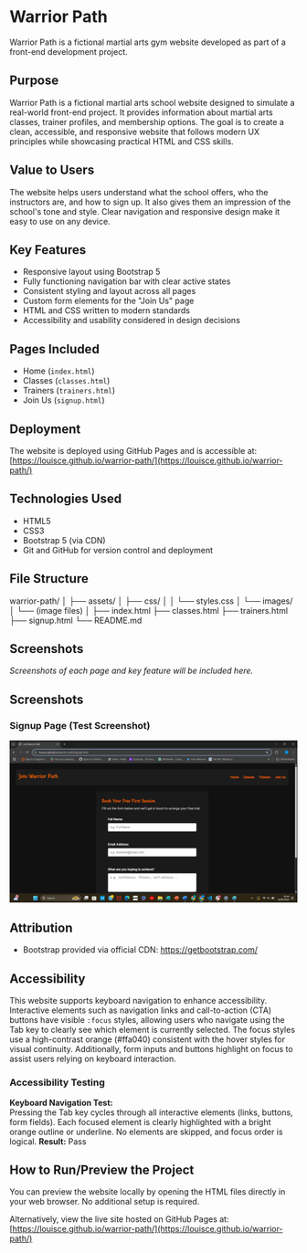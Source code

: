 # Warrior Path

Warrior Path is a fictional martial arts gym website developed as part of a front-end development project.

## Purpose

Warrior Path is a fictional martial arts school website designed to simulate a real-world front-end project. It provides information about martial arts classes, trainer profiles, and membership options. The goal is to create a clean, accessible, and responsive website that follows modern UX principles while showcasing practical HTML and CSS skills.

## Value to Users

The website helps users understand what the school offers, who the instructors are, and how to sign up. It also gives them an impression of the school's tone and style. Clear navigation and responsive design make it easy to use on any device.

## Key Features

- Responsive layout using Bootstrap 5  
- Fully functioning navigation bar with clear active states  
- Consistent styling and layout across all pages  
- Custom form elements for the "Join Us" page  
- HTML and CSS written to modern standards  
- Accessibility and usability considered in design decisions

## Pages Included

- Home (`index.html`)
- Classes (`classes.html`)
- Trainers (`trainers.html`)
- Join Us (`signup.html`)

## Deployment

The website is deployed using GitHub Pages and is accessible at:  
[https://louisce.github.io/warrior-path/](https://louisce.github.io/warrior-path/)

## Technologies Used

- HTML5
- CSS3
- Bootstrap 5 (via CDN)
- Git and GitHub for version control and deployment

## File Structure

warrior-path/
│
├── assets/
│ ├── css/
│ │ └── styles.css
│ └── images/
│ └── (image files)
│
├── index.html
├── classes.html
├── trainers.html
├── signup.html
└── README.md

## Screenshots

_Screenshots of each page and key feature will be included here._

## Screenshots

### Signup Page (Test Screenshot)

![Signup Page Screenshot](assets/images/test-screenshot.png)

## Attribution

- Bootstrap provided via official CDN: https://getbootstrap.com/

## Accessibility

This website supports keyboard navigation to enhance accessibility. Interactive elements such as navigation links and call-to-action (CTA) buttons have visible `:focus` styles, allowing users who navigate using the Tab key to clearly see which element is currently selected. The focus styles use a high-contrast orange (#ffa040) consistent with the hover styles for visual continuity. Additionally, form inputs and buttons highlight on focus to assist users relying on keyboard interaction.

### Accessibility Testing

**Keyboard Navigation Test:**  
Pressing the Tab key cycles through all interactive elements (links, buttons, form fields). Each focused element is clearly highlighted with a bright orange outline or underline. No elements are skipped, and focus order is logical.
**Result:** Pass

## How to Run/Preview the Project

You can preview the website locally by opening the HTML files directly in your web browser. No additional setup is required.

Alternatively, view the live site hosted on GitHub Pages at:  
[https://louisce.github.io/warrior-path/](https://louisce.github.io/warrior-path/)
